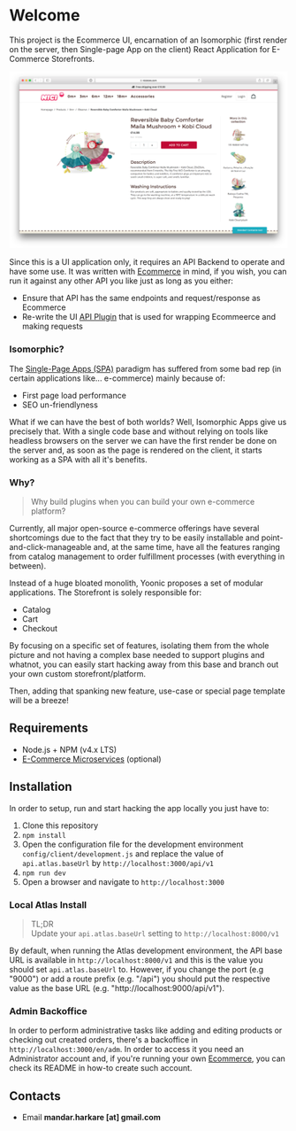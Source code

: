 # Welcome
This project is the Ecommerce UI, encarnation of an Isomorphic (first render on the server, then Single-page App on the client) React Application for E-Commerce Storefronts.

![Product Page](/screenshots/ProductPage.png?raw=true "Product Page")


Since this is a UI application only, it requires an API Backend to operate and have some use. It was written with [Ecommerce](https://github.com/mandar-harkare/ecommerce) in mind, if you wish, you can run it against any other API you like just as long as you either:
- Ensure that API has the same endpoints and request/response as Ecommerce
- Re-write the UI [API Plugin](https://github.com/mandar-harkare/ecommerce_ui/tree/master/src/api) that is used for wrapping Ecommeerce and making requests

### Isomorphic?
The [Single-Page Apps (SPA)](https://en.wikipedia.org/wiki/Single-page_application) paradigm has suffered from some bad rep (in certain applications like... e-commerce) mainly because of:

- First page load performance
- SEO un-friendlyness

What if we can have the best of both worlds? Well, Isomorphic Apps give us precisely that. With a single code base and without relying on tools like headless browsers on the server we can have the first render be done on the server and, as soon as the page is rendered on the client, it starts working as a SPA with all it's benefits.


### Why?
> Why build plugins when you can build your own e-commerce platform?

Currently, all major open-source e-commerce offerings have several shortcomings due to the fact that they try to be easily installable and point-and-click-manageable and, at the same time, have all the features ranging from catalog management to order fulfillment processes (with everything in between).

Instead of a huge bloated monolith, Yoonic proposes a set of modular applications. The Storefront is solely responsible for:
- Catalog
- Cart
- Checkout

By focusing on a specific set of features, isolating them from the whole picture and not having a complex base needed to support plugins and whatnot, you can easily start hacking away from this base and branch out your own custom storefront/platform.

Then, adding that spanking new feature, use-case or special page template will be a breeze!

## Requirements
- Node.js + NPM (v4.x LTS)
- [E-Commerce Microservices](https://github.com/mandar-harkare/ecommerce) (optional)

## Installation
In order to setup, run and start hacking the app locally you just have to:

1. Clone this repository
2. `npm install`
3. Open the configuration file for the development environment `config/client/development.js` and replace the value of `api.atlas.baseUrl` by `http://localhost:3000/api/v1`
4. `npm run dev`
5. Open a browser and navigate to `http://localhost:3000`

### Local Atlas Install
> TL;DR  
Update your `api.atlas.baseUrl` setting to `http://localhost:8000/v1`

By default, when running the Atlas development environment, the API base URL is available in `http://localhost:8000/v1` and this is the value you should set `api.atlas.baseUrl` to. However, if you change the port (e.g "9000") or add a route prefix (e.g. "/api") you should put the respective value as the base URL (e.g. "http://localhost:9000/api/v1").

### Admin Backoffice
In order to perform administrative tasks like adding and editing products or checking out created orders, there's a backoffice in `http://localhost:3000/en/adm`. In order to access it you need an Administrator account and, if you're running your own [Ecommerce](https://github.com/mandar-harkare/ecommerce), you can check its README in how-to create such account.

## Contacts

- Email **mandar.harkare [at] gmail.com**